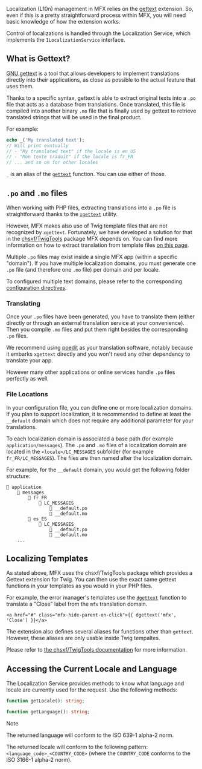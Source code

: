 Localization (L10n) management in MFX relies on the [gettext](https://www.php.net/manual/en/book.gettext.php) extension. So, even if this is a pretty straightforward process within MFX, you will need basic knowledge of how the extension works.

Control of localizations is handled through the Localization Service, which implements the `ILocalizationService` interface.

## What is Gettext?

[GNU gettext](https://www.gnu.org/software/gettext/manual/gettext.html) is a tool that allows developers to implement translations directly into their applications, as close as possible to the actual feature that uses them.

Thanks to a specific syntax, gettext is able to extract original texts into a `.po` file that acts as a database from translations. Once translated, this file is compiled into another binary `.mo` file that is finally used by gettext to retrieve translated strings that will be used in the final product.

For example:

```php
echo _('My translated text');
// Will print evntually
// - "My translated text" if the locale is en_US
// - "Mon texte traduit" if the locale is fr_FR
// ... and so on for other locales
```

`_` is an alias of the [`gettext`](https://www.php.net/manual/en/function.gettext.php) function. You can use either of those.

## `.po` and `.mo` files

When working with PHP files, extracting translations into a `.po` file is straightforward thanks to the [`xgettext`](https://www.gnu.org/software/gettext/manual/gettext.html#Template) utility.

However, MFX makes also use of Twig template files that are not recognized by `xgettext`. Fortunately, we have developed a solution for that in the [chsxf/TwigTools](https://github.com/chsxf/TwigTools) package MFX depends on. You can find more information on how to extract translation from template files [on this page](https://github.com/chsxf/TwigTools/blob/main/README_Gettext.md).

Multiple `.po` files may exist inside a single MFX app (within a specific "domain"). If you have multiple localization domains, you must generate one `.po` file (and therefore one `.mo` file) per domain and per locale.

To configured multiple text domains, please refer to the corresponding [configuration directives](Configuration-Directives.md#localization-l10n).

### Translating

Once your `.po` files have been generated, you have to translate them (either directly or through an external translation service at your convenience). Then you compile `.mo` files and put them right besides the corresponding `.po` files.

We recommend using [poedit](https://poedit.net/) as your translation software, notably because it embarks `xgettext` directly and you won't need any other dependency to translate your app.

However many other applications or online services handle `.po` files perfectly as well.

### File Locations

In your configuration file, you can define one or more localization domains. If you plan to support localization, it is recommended to define at least the `__default` domain which does not require any additional parameter for your translations.

To each localization domain is associated a base path (for example `application/messages`). The `.po` and `.mo` files of a localization domain are located in the `<locale>/LC_MESSAGES` subfolder (for example `fr_FR/LC_MESSAGES`). The files are then named after the localization domain.

For example, for the `__default` domain, you would get the following folder structure:

```
📂 application
    📂 messages
        📂 fr_FR
            📂 LC_MESSAGES
                📝 __default.po
                📄 __default.mo
        📂 es_ES
            📂 LC_MESSAGES
                📝 __default.po
                📄 __default.mo
    ...
```

## Localizing Templates

As stated above, MFX uses the chsxf/TwigTools package which provides a Gettext extension for Twig. You can then use the exact same gettext functions in your templates as you would in your PHP files.

For example, the error manager's templates use the [`dgettext`](https://www.php.net/manual/en/function.dgettext.php) function to translate a "Close" label from the `mfx` translation domain.

```twig
<a href="#" class="mfx-hide-parent-on-click">{{ dgettext('mfx', 'Close') }}</a>
```

The extension also defines several aliases for functions other than `gettext`. However, these aliases are only usable inside Twig tempaltes.

Please refer to [the chsxf/TwigTools documentation](https://github.com/chsxf/TwigTools/blob/main/README_Gettext.md) for more information.

## Accessing the Current Locale and Language

The Localization Service provides methods to know what language and locale are currently used for the request. Use the following methods:

```php
function getLocale(): string;

function getLanguage(): string;
```

> [!NOTE]
> The returned language will conform to the ISO 639-1 alpha-2 norm.
>
> The returned locale will conform to the following pattern: `<language_code>_<COUNTRY_CODE>` (where the `COUNTRY_CODE` conforms to the ISO 3166-1 alpha-2 norm).
